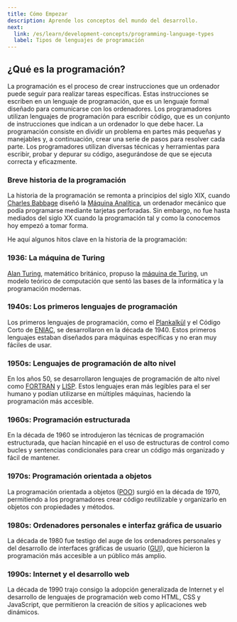 ```yaml
---
title: Cómo Empezar
description: Aprende los conceptos del mundo del desarrollo.
next:
  link: /es/learn/development-concepts/programming-language-types
  label: Tipos de lenguajes de programación
---
```


## ¿Qué es la programación?

La programación es el proceso de crear instrucciones que un ordenador puede seguir para realizar tareas específicas. Estas instrucciones se escriben en un lenguaje de programación, que es un lenguaje formal diseñado para comunicarse con los ordenadores. Los programadores utilizan lenguajes de programación para escribir código, que es un conjunto de instrucciones que indican a un ordenador lo que debe hacer.
La programación consiste en dividir un problema en partes más pequeñas y manejables y, a continuación, crear una serie de pasos para resolver cada parte. Los programadores utilizan diversas técnicas y herramientas para escribir, probar y depurar su código, asegurándose de que se ejecuta correcta y eficazmente.

### Breve historia de la programación

La historia de la programación se remonta a principios del siglo XIX, cuando <a href="https://es.wikipedia.org/wiki/Charles_Babbage" target="_blank">Charles Babbage</a> diseñó la <a href="https://es.wikipedia.org/wiki/M%C3%A1quina_anal%C3%ADtica" target="_blank">Máquina Analítica</a>, un ordenador mecánico que podía programarse mediante tarjetas perforadas. Sin embargo, no fue hasta mediados del siglo XX cuando la programación tal y como la conocemos hoy empezó a tomar forma.

He aquí algunos hitos clave en la historia de la programación:

### 1936: La máquina de Turing

<a href="https://es.wikipedia.org/wiki/Alan_Turing" target="_blank">Alan Turing</a>, matemático británico, propuso la <a href="https://es.wikipedia.org/wiki/M%C3%A1quina_de_Turing" target="_blank">máquina de Turing</a>, un modelo teórico de computación que sentó las bases de la informática y la programación modernas.

### 1940s: Los primeros lenguajes de programación

Los primeros lenguajes de programación, como el <a href="https://es.wikipedia.org/wiki/Plankalk%C3%BCl" target="_blank">Plankalkül</a> y el Código Corto de <a href="https://es.wikipedia.org/wiki/ENIAC" target="_blank">ENIAC</a>, se desarrollaron en la década de 1940. Estos primeros lenguajes estaban diseñados para máquinas específicas y no eran muy fáciles de usar.

### 1950s: Lenguajes de programación de alto nivel

En los años 50, se desarrollaron lenguajes de programación de alto nivel como <a href="https://es.wikipedia.org/wiki/Fortran" target="_blank">FORTRAN</a> y <a href="https://es.wikipedia.org/wiki/Lisp" target="_blank">LISP</a>. Estos lenguajes eran más legibles para el ser humano y podían utilizarse en múltiples máquinas, haciendo la programación más accesible.

### 1960s: Programación estructurada

En la década de 1960 se introdujeron las técnicas de programación estructurada, que hacían hincapié en el uso de estructuras de control como bucles y sentencias condicionales para crear un código más organizado y fácil de mantener.

### 1970s: Programación orientada a objetos

La programación orientada a objetos ([POO](/es/learn/development-concepts/object-oriented-programming)) surgió en la década de 1970, permitiendo a los programadores crear código reutilizable y organizarlo en objetos con propiedades y métodos.

### 1980s: Ordenadores personales e interfaz gráfica de usuario

La década de 1980 fue testigo del auge de los ordenadores personales y del desarrollo de interfaces gráficas de usuario ([GUI](/es/learn/development-concepts/gui)), que hicieron la programación más accesible a un público más amplio.

### 1990s: Internet y el desarrollo web
La década de 1990 trajo consigo la adopción generalizada de Internet y el desarrollo de lenguajes de programación web como HTML, CSS y JavaScript, que permitieron la creación de sitios y aplicaciones web dinámicos.